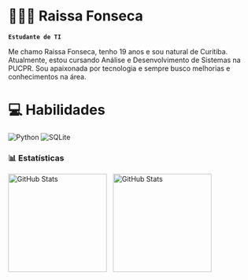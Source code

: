 # 👩🏻‍💻 Raissa Fonseca

**`Estudante de TI`**

Me chamo Raissa Fonseca, tenho 19 anos e sou natural de Curitiba. Atualmente, estou cursando Análise e Desenvolvimento de Sistemas na PUCPR. Sou apaixonada por tecnologia e sempre busco melhorias e conhecimentos na área.

# 💻 Habilidades

![Python](https://img.shields.io/badge/python-3670A0?style=for-the-badge&logo=python&logoColor=ffdd54)
![SQLite](https://img.shields.io/badge/sqlite-%2307405e.svg?style=for-the-badge&logo=sqlite&logoColor=white)


### 📊 Estatísticas

<p>
  <img 
    align="left" 
    alt="GitHub Stats" 
    height="200" 
    style="padding-right: 10px;" 
    src="https://github-readme-stats.vercel.app/api?username=fonsecarssa&show_icons=true&theme=tokyonight&include_all_commits=true&locale=pt-br" 
  />

<img 
      align="left" 
      alt="GitHub Stats" 
      height="200" 
      src="https://github-readme-stats.vercel.app/api/top-langs/?username=fonsecarssa&theme=tokyonight&layout=compact&custom_title=Tecnologias&langs_count=9" 
  />

</p>
